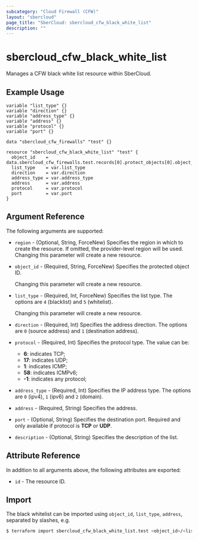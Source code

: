 ```yaml
---
subcategory: "Cloud Firewall (CFW)"
layout: "sbercloud"
page_title: "SberCloud: sbercloud_cfw_black_white_list"
description: ""
---
```


# sbercloud_cfw_black_white_list

Manages a CFW black white list resource within SberCloud.

## Example Usage

```hcl
variable "list_type" {}
variable "direction" {}
variable "address_type" {}
variable "address" {}
variable "protocol" {}
variable "port" {}

data "sbercloud_cfw_firewalls" "test" {}

resource "sbercloud_cfw_black_white_list" "test" {
  object_id    = data.sbercloud_cfw_firewalls.test.records[0].protect_objects[0].object_id
  list_type    = var.list_type
  direction    = var.direction
  address_type = var.address_type
  address      = var.address
  protocol     = var.protocol
  port         = var.port
}
```

## Argument Reference

The following arguments are supported:

* `region` - (Optional, String, ForceNew) Specifies the region in which to create the resource.
  If omitted, the provider-level region will be used. Changing this parameter will create a new resource.

* `object_id` - (Required, String, ForceNew) Specifies the protected object ID.

  Changing this parameter will create a new resource.

* `list_type` - (Required, Int, ForceNew) Specifies the list type.
  The options are `4` (blacklist) and `5` (whitelist).

  Changing this parameter will create a new resource.

* `direction` - (Required, Int) Specifies the address direction.
  The options are `0` (source address) and `1` (destination address).

* `protocol` - (Required, Int) Specifies the protocol type. The value can be:
  + **6**: indicates TCP;
  + **17**: indicates UDP;
  + **1**: indicates ICMP;
  + **58**: indicates ICMPv6;
  + **-1**: indicates any protocol;

* `address_type` - (Required, Int) Specifies the IP address type.
  The options are `0` (ipv4), `1` (ipv6) and `2` (domain).

* `address` - (Required, String) Specifies the address.

* `port` - (Optional, String) Specifies the destination port.
  Required and only available if protocol is **TCP** or **UDP**.

* `description` - (Optional, String) Specifies the description of the list.

## Attribute Reference

In addition to all arguments above, the following attributes are exported:

* `id` - The resource ID.

## Import

The black whitelist can be imported using `object_id`, `list_type`, `address`, separated by slashes, e.g.

```bash
$ terraform import sbercloud_cfw_black_white_list.test <object_id>/<list_type>/<address>
```
